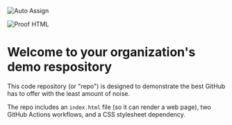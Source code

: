 ![Auto Assign](https://github.com/chat-studio/demo-repository/actions/workflows/auto-assign.yml/badge.svg)

![Proof HTML](https://github.com/chat-studio/demo-repository/actions/workflows/proof-html.yml/badge.svg)

# Welcome to your organization's demo respository
This code repository (or "repo") is designed to demonstrate the best GitHub has to offer with the least amount of noise.

The repo includes an `index.html` file (so it can render a web page), two GitHub Actions workflows, and a CSS stylesheet dependency.
